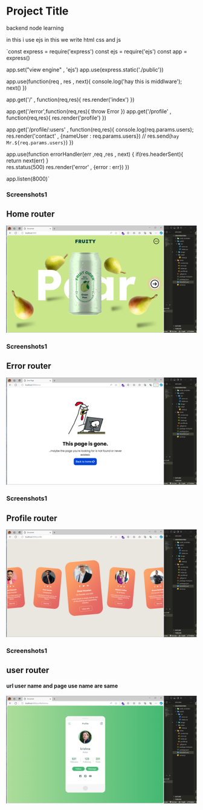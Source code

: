 # Project Title

backend node learning

in this i use ejs in this we write html css and js  



`const express = require('express')
const ejs = require('ejs')
const app = express()

app.set("view engine" , 'ejs')
app.use(express.static('./public'))


app.use(function(req , res , next){
    console.log('hay this is middlware');
    next()
})


app.get('/' , function(req,res){
    res.render('index')
})

app.get('/error',function(req,res){
    throw Error
})
app.get('/profile' , function(req,res){
    res.render('profile')
})

app.get('/profile/:users' , function(req,res){
    console.log(req.params.users);
    res.render('contact' , {nameUser : req.params.users})
    // res.send(`hay Mr.${req.params.users}`)
})

app.use(function errorHandler(err ,req ,res , next) {
    if(res.headerSent){
        return next(err)
    }    
    res.status(500)
    res.render('error' , {error : err})
})


app.listen(8000)`



### Screenshots1
## Home router

![App Screenshot](https://github.com/SharmaNatvar/NodeJS_Work/blob/master/createRouter2/public/image/img0.png)




### Screenshots1
## Error router

![App Screenshot](https://github.com/SharmaNatvar/NodeJS_Work/blob/master/createRouter2/public/image/img1.png)





### Screenshots1
## Profile router

![App Screenshot](https://github.com/SharmaNatvar/NodeJS_Work/blob/master/createRouter2/public/image/img2.png)






### Screenshots1
## user router
#### url user name and page use name are same

![App Screenshot](https://github.com/SharmaNatvar/NodeJS_Work/blob/master/createRouter2/public/image/img3.png)
